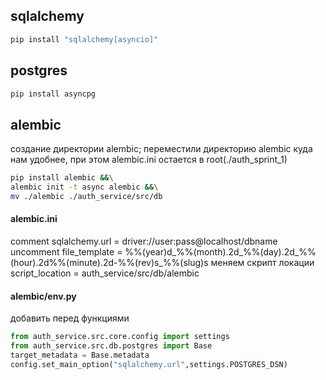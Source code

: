 

## sqlalchemy
```bash
pip install "sqlalchemy[asyncio]"
```
## postgres
```bash
pip install asyncpg
```
## alembic
 создание директории alembic; переместили директорию alembic куда нам удобнее, при этом alembic.ini остается в root(./auth_sprint_1)
```bash
pip install alembic &&\
alembic init -t async alembic &&\
mv ./alembic ./auth_service/src/db
```
#### alembic.ini
comment sqlalchemy.url = driver://user:pass@localhost/dbname
uncomment file_template = %%(year)d_%%(month).2d_%%(day).2d_%%(hour).2d%%(minute).2d-%%(rev)s_%%(slug)s
меняем скрипт локации script_location = auth_service/src/db/alembic
#### alembic/env.py
добавить перед функциями
```python
from auth_service.src.core.config import settings
from auth_service.src.db.postgres import Base
target_metadata = Base.metadata
config.set_main_option("sqlalchemy.url",settings.POSTGRES_DSN)
```